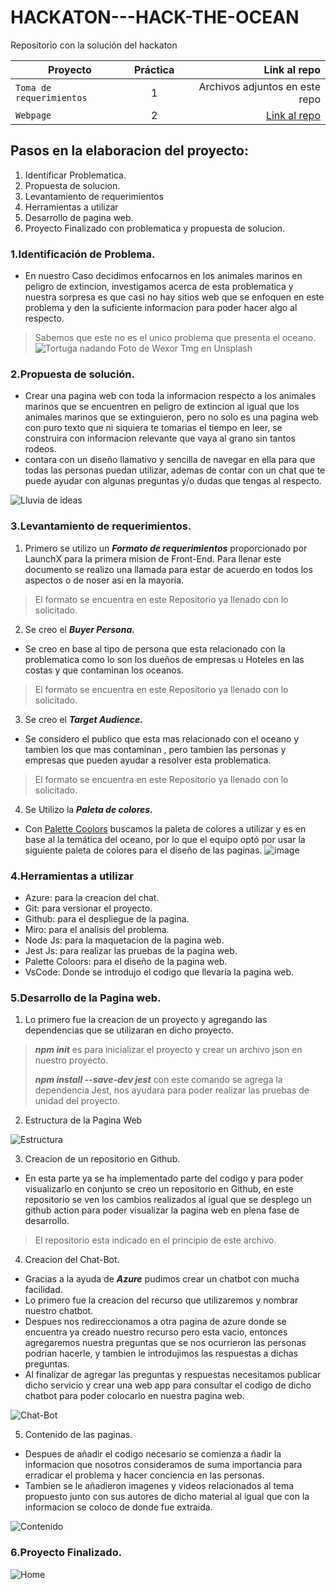 # HACKATON---HACK-THE-OCEAN
Repositorio con la solución del hackaton


| Proyecto | Práctica | Link al repo |
| ------------- |:-------------:| -----:|
|`Toma de requerimientos`|1|Archivos adjuntos en este repo|
|`Webpage`|2|[Link al repo](https://github.com/BrianOrihuelaP/Hackaton-Web-Page)|

## Pasos en la elaboracion del proyecto:

1. Identificar Problematica.
2. Propuesta de solucion.
3. Levantamiento de requerimientos
4. Herramientas a utilizar
5. Desarrollo de pagina web.
6. Proyecto Finalizado con problematica y propuesta de solucion.

### 1.Identificación de Problema.

* En nuestro Caso decidimos enfocarnos en los animales marinos en peligro de extincion, investigamos acerca de esta problematica y nuestra sorpresa es que casi no hay sitios web que se enfoquen en este problema y den la suficiente informacion para poder hacer algo al respecto.
> Sabemos que este no es el unico problema que presenta el oceano.
![Tortuga nadando](images/tortuga.jpg)
>Foto de Wexor Tmg en Unsplash

### 2.Propuesta de solución.

* Crear una pagina web con toda la informacion respecto a los animales marinos que se encuentren en peligro de extincion al igual que los animales marinos que se extinguieron, pero no solo es una pagina web con puro texto que ni siquiera te tomarias el tiempo en leer, se construira con informacion relevante que vaya al grano sin tantos rodeos.
* contara con un diseño llamativo y sencilla de navegar en ella para que todas las personas puedan utilizar, ademas de contar con un chat que te puede ayudar con algunas preguntas y/o dudas que tengas al respecto.

![Lluvia de ideas](images/Hack.jpg)

### 3.Levantamiento de requerimientos.
1. Primero se utilizo un ***Formato de requerimientos*** proporcionado por LaunchX para la primera mision de Front-End. Para llenar este documento se realizo una llamada para estar de acuerdo en todos los aspectos o de noser asi en la mayoria.
> El formato se encuentra en este Repositorio ya llenado con lo solicitado.
2. Se creo el ***Buyer Persona.***
* Se creo en base al tipo de persona que esta relacionado con la problematica como lo son los dueños de empresas u Hoteles en las costas y que contaminan los oceanos.
> El formato se encuentra en este Repositorio ya llenado con lo solicitado.
3. Se creo el ***Target Audience.***
* Se considero el publico que esta mas relacionado con el oceano y tambien los que mas contaminan , pero tambien las personas y empresas que pueden ayudar a resolver esta problematica.
> El formato se encuentra en este Repositorio ya llenado con lo solicitado.
4. Se Utilizo la ***Paleta de colores.***
* Con [Palette Coolors](https://coolors.co/) buscamos la paleta de colores a utilizar y es en base al la temática del oceano, por lo que el equipo optó por usar la siguiente paleta de colores para el diseño de las paginas.
![image](https://user-images.githubusercontent.com/48420854/168480094-d472aa3a-d7c5-41c4-bdc2-ff0431e226a9.png)



### 4.Herramientas a utilizar

* Azure: para la creacion del chat.
* Git: para versionar el proyecto.
* Github: para el despliegue de la pagina.
* Miro: para el analisis del problema.
* Node Js: para la maquetacion de la pagina web.
* Jest Js: para realizar las pruebas de la pagina web.
* Palette Coloors: para el diseño de la pagina web.
* VsCode: Donde se introdujo el codigo que llevaria la pagina web.

### 5.Desarrollo de la Pagina web.

1. Lo primero fue la creacion de un proyecto y agregando las dependencias que se utilizaran en dicho proyecto.
> ***npm init*** es para inicializar el proyecto y crear un archivo json en nuestro proyecto.
> 
> ***npm install --save-dev jest*** con este comando se agrega la dependencia Jest, nos ayudara para poder realizar las pruebas de unidad del proyecto.

2. Estructura de la Pagina Web

![Estructura](images/Pagina.jpg)

3. Creacion de un repositorio en Github.
* En esta parte ya se ha implementado parte del codigo y para poder visualizarlo en conjunto se creo un repositorio en Github, en este repositorio se ven los cambios realizados al igual que se desplego un github action para poder visualizar la pagina web en plena fase de desarrollo.
>El repositorio esta indicado en el principio de este archivo.

4. Creacion del Chat-Bot.

* Gracias a la ayuda de ***Azure*** pudimos crear un chatbot con mucha facilidad.
* Lo primero fue la creacion del recurso que utilizaremos y nombrar nuestro chatbot.
* Despues nos redireccionamos a otra pagina de azure donde se encuentra ya creado nuestro recurso pero esta vacio, entonces agregaremos nuestra preguntas que se nos ocurrieron las personas podrian hacerle, y tambien le introdujimos las respuestas a dichas preguntas.
* Al finalizar de agregar las preguntas y respuestas necesitamos publicar dicho servicio y crear una web app para consultar el codigo de dicho chatbot para poder colocarlo en nuestra pagina web.

![Chat-Bot](images/Chat.jpg)

5. Contenido de las paginas.
* Despues de añadir el codigo necesario se comienza a ñadir la informacion que nosotros consideramos de suma importancia para erradicar el problema y hacer conciencia en las personas.
* Tambien se le añadieron imagenes y videos relacionados al tema propuesto junto con sus autores de dicho material al igual que con la informacion se coloco de donde fue extraida.

![Contenido](images/Contenido.jpg)

### 6.Proyecto Finalizado.

![Home](images/Home.png)



